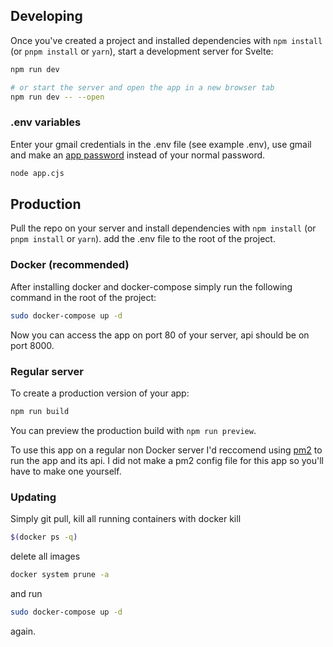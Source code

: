 ## Developing

Once you've created a project and installed dependencies with `npm install` (or `pnpm install` or `yarn`), start a development server for Svelte:

```bash
npm run dev

# or start the server and open the app in a new browser tab
npm run dev -- --open
```

### .env variables

Enter your gmail credentials in the .env file (see example .env), use gmail and make an [app password](https://support.google.com/accounts/answer/185833?hl=en) instead of your normal password.

```bash
node app.cjs
```

## Production

Pull the repo on your server and install dependencies with `npm install` (or `pnpm install` or `yarn`).
add the .env file to the root of the project.

### Docker (recommended)

After installing docker and docker-compose simply run the following command in the root of the project:

```bash
sudo docker-compose up -d
```

Now you can access the app on port 80 of your server, api should be on port 8000.


### Regular server
To create a production version of your app:

```bash
npm run build
```

You can preview the production build with `npm run preview`.

To use this app on a regular non Docker server I'd reccomend using [pm2](https://pm2.keymetrics.io/) to run the app and its api.
I did not make a pm2 config file for this app so you'll have to make one yourself.


### Updating

Simply git pull, kill all running containers with docker kill 
```bash
$(docker ps -q)
```
delete all images 
```bash
docker system prune -a
``` 
and run
 ```bash
sudo docker-compose up -d
  ``` 
again.
